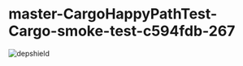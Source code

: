 # master-CargoHappyPathTest-Cargo-smoke-test-c594fdb-267

![depshield](https://depshield.sonatype.org/badges/depshield-prod/master-CargoHappyPathTest-Cargo-smoke-test-c594fdb-267/depshield.svg)